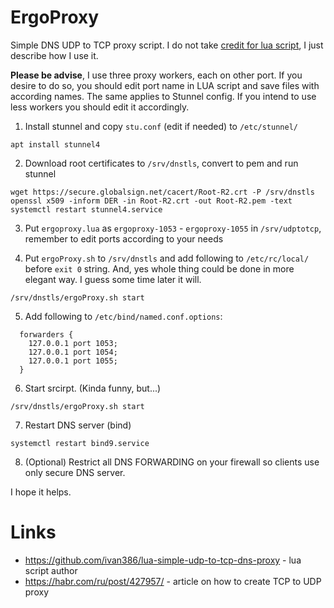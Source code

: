# ErgoProxy
Simple DNS UDP to TCP proxy script. 
I do not take [credit for lua script](https://github.com/ivan386/lua-simple-udp-to-tcp-dns-proxy), I just describe how I use it. 

**Please be advise**, I use three proxy workers, each on other port. If you desire to do so, you should edit port name in LUA script and save files with according names. The same applies to Stunnel config. If you intend to use less workers you should edit it accordingly. 

1. Install stunnel and copy `stu.conf` (edit if needed) to `/etc/stunnel/`
```
apt install stunnel4
```

2. Download root certificates to `/srv/dnstls`, convert to pem and run stunnel
```
wget https://secure.globalsign.net/cacert/Root-R2.crt -P /srv/dnstls
openssl x509 -inform DER -in Root-R2.crt -out Root-R2.pem -text
systemctl restart stunnel4.service
```

3. Put `ergoproxy.lua` as `ergoproxy-1053` - `ergoproxy-1055` in `/srv/udptotcp`, remember to edit ports according to your needs

4. Put `ergoProxy.sh` to `/srv/dnstls` and add following to `/etc/rc/local/` before `exit 0` string. 
And, yes whole thing could be done in more elegant way. I guess some time later it will.
```
/srv/dnstls/ergoProxy.sh start
```

5. Add following to `/etc/bind/named.conf.options`:
```
  forwarders {
    127.0.0.1 port 1053;
    127.0.0.1 port 1054;
    127.0.0.1 port 1055;
  }
```

6. Start srcirpt. (Kinda funny, but...)
```
/srv/dnstls/ergoProxy.sh start
```

7. Restart DNS server (bind)
```
systemctl restart bind9.service
```

8. (Optional) Restrict all DNS FORWARDING on your firewall so clients use only secure DNS server.

I hope it helps.

# Links
- https://github.com/ivan386/lua-simple-udp-to-tcp-dns-proxy - lua script author
- https://habr.com/ru/post/427957/ - article on how to create TCP to UDP proxy
